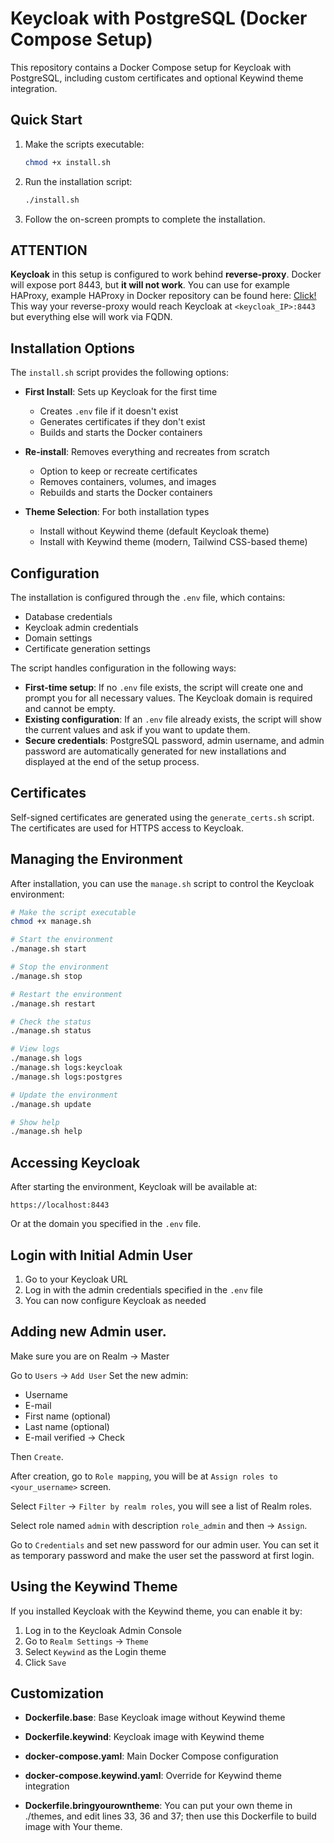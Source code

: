 # Keycloak with PostgreSQL (Docker Compose Setup)

This repository contains a Docker Compose setup for Keycloak with PostgreSQL, including custom certificates and optional Keywind theme integration.

## Quick Start

1. Make the scripts executable:
   ```bash
   chmod +x install.sh
   ```

2. Run the installation script:
   ```bash
   ./install.sh
   ```

3. Follow the on-screen prompts to complete the installation.

## ATTENTION
**Keycloak** in this setup is configured to work behind **reverse-proxy**. Docker will expose port 8443, but **it will not work**.
You can use for example HAProxy, example HAProxy in Docker repository can be found here: [Click!](https://github.com/PeteSmartTech/haproxy-cloudflare-homeassistant)
This way your reverse-proxy would reach Keycloak at `<keycloak_IP>:8443` but everything else will work via FQDN.

## Installation Options

The `install.sh` script provides the following options:

- **First Install**: Sets up Keycloak for the first time
  - Creates `.env` file if it doesn't exist
  - Generates certificates if they don't exist
  - Builds and starts the Docker containers

- **Re-install**: Removes everything and recreates from scratch
  - Option to keep or recreate certificates
  - Removes containers, volumes, and images
  - Rebuilds and starts the Docker containers

- **Theme Selection**: For both installation types
  - Install without Keywind theme (default Keycloak theme)
  - Install with Keywind theme (modern, Tailwind CSS-based theme)

## Configuration

The installation is configured through the `.env` file, which contains:

- Database credentials
- Keycloak admin credentials
- Domain settings
- Certificate generation settings

The script handles configuration in the following ways:

- **First-time setup**: If no `.env` file exists, the script will create one and prompt you for all necessary values. The Keycloak domain is required and cannot be empty.
- **Existing configuration**: If an `.env` file already exists, the script will show the current values and ask if you want to update them.
- **Secure credentials**: PostgreSQL password, admin username, and admin password are automatically generated for new installations and displayed at the end of the setup process.

## Certificates

Self-signed certificates are generated using the `generate_certs.sh` script. The certificates are used for HTTPS access to Keycloak.

## Managing the Environment

After installation, you can use the `manage.sh` script to control the Keycloak environment:

```bash
# Make the script executable
chmod +x manage.sh

# Start the environment
./manage.sh start

# Stop the environment
./manage.sh stop

# Restart the environment
./manage.sh restart

# Check the status
./manage.sh status

# View logs
./manage.sh logs
./manage.sh logs:keycloak
./manage.sh logs:postgres

# Update the environment
./manage.sh update

# Show help
./manage.sh help
```

## Accessing Keycloak

After starting the environment, Keycloak will be available at:

```
https://localhost:8443
```

Or at the domain you specified in the `.env` file.

## Login with Initial Admin User

1. Go to your Keycloak URL
2. Log in with the admin credentials specified in the `.env` file
3. You can now configure Keycloak as needed

## Adding new Admin user.
Make sure you are on Realm -> Master

Go to `Users` -> `Add User`
Set the new admin:
- Username
- E-mail
- First name (optional)
- Last name (optional)
- E-mail verified -> Check

Then `Create`.

After creation, go to `Role mapping`, you will be at `Assign roles to <your_username>` screen.

Select `Filter` -> `Filter by realm roles`, you will see a list of Realm roles.

Select role named `admin` with description `role_admin` and then -> `Assign`.

Go to `Credentials` and set new password for our admin user. You can set it as temporary password and make the user set the password at first login.


## Using the Keywind Theme

If you installed Keycloak with the Keywind theme, you can enable it by:

1. Log in to the Keycloak Admin Console
2. Go to `Realm Settings` -> `Theme`
3. Select `Keywind` as the Login theme
4. Click `Save`

## Customization

- **Dockerfile.base**: Base Keycloak image without Keywind theme
- **Dockerfile.keywind**: Keycloak image with Keywind theme
- **docker-compose.yaml**: Main Docker Compose configuration
- **docker-compose.keywind.yaml**: Override for Keywind theme integration

- **Dockerfile.bringyourowntheme**: You can put your own theme in ./themes, and edit lines 33, 36 and 37; then use this Dockerfile to build image with Your theme.
